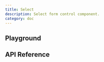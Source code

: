```yaml
---
title: Select
description: Select form control component.
category: doc
---
```


<script lang="ts">
    import ApiReferenceComponent from '$lib/components/api-reference/ApiReferenceComponent.svelte';
    import Playground from '$lib/content/components/select/playground.svelte';
    import { selectSchema } from '$lib/content/components/select/schema.js';
</script>

## Playground

<Playground/>

## API Reference

<ApiReferenceComponent schema={selectSchema}/>
